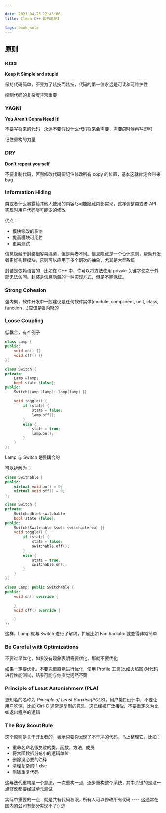 ```yaml
---

date: 2021-04-25 22:45:06
title: Clean C++ 读书笔记1

tags: book_note
---
```



## 原则

### KISS
**Keep it Simple and stupid** 

保持代码简单，不要为了炫技而炫技，代码的第一位永远是可读和可维护性

控制代码的复杂度非常重要

### YAGNI
**You Aren't Gonna Need It!**

不要写将来的代码，永远不要假设什么代码将来会需要，需要的时候再写即可

记住重构的力量

### DRY
**Don't repeat yourself**

不要复制代码，否则修改代码要记住修改所有 copy 的位置，基本这就肯定会带来 bug

### Information Hiding
类或者什么暴露给其他人使用的内容尽可能隐藏内部实现，这样调整类或者 API 实现时用户代码尽可能少的修改

优点：
- 模块修改的影响
- 提高模块可用性
- 更易测试

信息隐藏于封装很容易混淆，但是两者不同。信息隐藏是一个设计原则，帮助开发者更好构建模块，原则可以应用于多个层次的抽象，尤其是大型系统

封装是依赖语言的，比如在 C++ 中，你可以将方法使用 private 关键字使之于外部无法访问。封装是信息隐藏的一种实现方式，但是不能保证。

### Strong Cohesion 
强内聚，软件开发中一般建议是任何软件实体(module, component, unit, class, function ...)应该是强内聚的

### Loose Coupling 
低耦合，有个例子

```cpp
class Lamp {
public:
    void on() {}
    void off() {}
};

class Switch {
private:
    Lamp &lamp;
    bool state {false};
public:
    Switch(Lamp &lamp): lamp(lamp) {}

    void toggle() {
        if (state) {
            state = false;
            lamp.off();
        }
        else {
            state = true;
            lamp.on();
        }
    }
};
```

Lamp 与 Switch 是强耦合的

可以拆解为：
```cpp
class Swithable {
public:
    virtual void on() = 0;
    virtual void off() = 0;
};

class Switch {
private:
    Switchadble& switchable;
    bool state {false};
public:
    Switch(Switchable &sw): switchable(sw) {}
    void toggle() {
        if (state) {
            state = false;
            switchable.off();
        }
        else {
            state = true;
            switchable.on();
        }
    }
};

class Lamp: public Switchable {
public:
    void on() override {

    }
    void off() override {

    }
};
```
这样，Lamp 就与 Switch 进行了解耦，扩展比如 Fan Radiator 就变得非常简单

### Be Careful with Optimizations
不要过早优化，如果没有现象表明需要优化，那就不要优化

如果一定要优化，不要凭借直觉进行优化，使用 Profile 工具(比如[火焰图](https://github.com/brendangregg/FlameGraph))对代码进行性能测试，结果可能与你直觉迥然不同


### Principle of Least Astonishment (PLA)
更知名的名称为 *Principle of Least Surprice(POLS)*，用户接口设计中，不要让用户吃惊，比如 Ctrl-C 通常是复制的意思，这已经被广泛接受，不要重定义为比如退出程序的逻辑

### The Boy Scout Rule
这个原则是关于开发者的。表示只要你发现了不干净的代码，马上整理它。比如：

- 重命名命名很失败的类，函数，方法，成员
- 将大函数拆分成小的逻辑单位
- 删除没必要的注释
- 清理复杂的if-else
- 删除重复代码

这与迭代重构是一个意思，一次重构一点，逐步重构整个系统，其中关键的是没一点修改都要经过单元测试

实际中重要的一点，就是共有代码权限，所有人可以修改所有代码 ---- 这通常在国内的公司有部分实现不了:) 逃